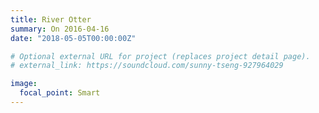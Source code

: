```yaml
---
title: River Otter
summary: On 2016-04-16
date: "2018-05-05T00:00:00Z"

# Optional external URL for project (replaces project detail page).
# external_link: https://soundcloud.com/sunny-tseng-927964029

image:
  focal_point: Smart
---
```

